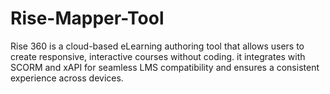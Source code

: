 # Rise-Mapper-Tool
Rise 360 is a cloud-based eLearning authoring tool that allows users to create responsive, interactive courses without coding.  it integrates with SCORM and xAPI for seamless LMS compatibility and ensures a consistent experience across devices.
